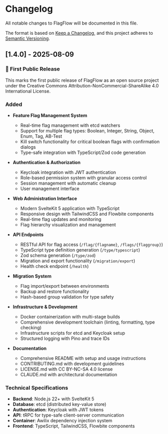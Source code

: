 # Changelog

All notable changes to FlagFlow will be documented in this file.

The format is based on [Keep a Changelog](https://keepachangelog.com/en/1.0.0/),
and this project adheres to [Semantic Versioning](https://semver.org/spec/v2.0.0.html).

## [1.4.0] - 2025-08-09

### 🎉 First Public Release

This marks the first public release of FlagFlow as an open source project under the Creative Commons Attribution-NonCommercial-ShareAlike 4.0 International License.

### Added

- **Feature Flag Management System**
  - Real-time flag management with etcd watchers
  - Support for multiple flag types: Boolean, Integer, String, Object, Enum, Tag, AB-Test
  - Kill switch functionality for critical boolean flags with confirmation dialogs
  - Type-safe integration with TypeScript/Zod code generation

- **Authentication & Authorization**
  - Keycloak integration with JWT authentication
  - Role-based permission system with granular access control
  - Session management with automatic cleanup
  - User management interface

- **Web Administration Interface**
  - Modern SvelteKit 5 application with TypeScript
  - Responsive design with TailwindCSS and Flowbite components
  - Real-time flag updates and monitoring
  - Flag hierarchy visualization and management

- **API Endpoints**
  - RESTful API for flag access (`/flag/{flagname}`, `/flags/{flaggroup}`)
  - TypeScript type definition generation (`/type/typescript`)
  - Zod schema generation (`/type/zod`)
  - Migration and export functionality (`/migration/export`)
  - Health check endpoint (`/health`)

- **Migration System**
  - Flag import/export between environments
  - Backup and restore functionality
  - Hash-based group validation for type safety

- **Infrastructure & Development**
  - Docker containerization with multi-stage builds
  - Comprehensive development toolchain (linting, formatting, type checking)
  - Infrastructure scripts for etcd and Keycloak setup
  - Structured logging with Pino and trace IDs

- **Documentation**
  - Comprehensive README with setup and usage instructions
  - CONTRIBUTING.md with development guidelines
  - LICENSE.md with CC BY-NC-SA 4.0 license
  - CLAUDE.md with architectural documentation

### Technical Specifications

- **Backend**: Node.js 22+ with SvelteKit 5
- **Database**: etcd (distributed key-value store)
- **Authentication**: Keycloak with JWT tokens
- **API**: tRPC for type-safe client-server communication
- **Container**: Awilix dependency injection system
- **Frontend**: TypeScript, TailwindCSS, Flowbite components
